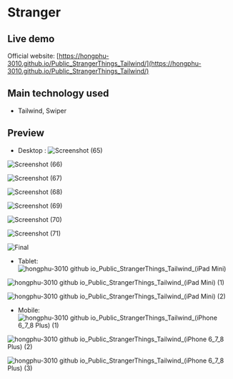# Stranger

## Live demo

Official website: [https://hongphu-3010.github.io/Public_StrangerThings_Tailwind/](https://hongphu-3010.github.io/Public_StrangerThings_Tailwind/)

## Main technology used

- Tailwind, Swiper

## Preview

- Desktop :
![Screenshot (65)](https://user-images.githubusercontent.com/107449460/198830736-ee73c54d-62ee-4fbe-ae69-caa555224fc5.png)

![Screenshot (66)](https://user-images.githubusercontent.com/107449460/198830741-4774eb6a-f0a9-4352-b8e7-edc4a10bbc54.png)

![Screenshot (67)](https://user-images.githubusercontent.com/107449460/198830748-ec2959c4-15d3-4ca9-b1b9-237b1946b976.png)

![Screenshot (68)](https://user-images.githubusercontent.com/107449460/198830754-c1bf6e27-e7ce-4e58-a300-357df1545db7.png)

![Screenshot (69)](https://user-images.githubusercontent.com/107449460/198830761-48a46c06-a3ad-4ade-8022-d05cedc21d17.png)

![Screenshot (70)](https://user-images.githubusercontent.com/107449460/198830783-7f63db43-b604-4513-98e3-9e88a15f0d4a.png)

![Screenshot (71)](https://user-images.githubusercontent.com/107449460/198830789-f6fe5d77-1bb7-441e-a9f2-86b1ea8d3e74.png)

![Final](https://user-images.githubusercontent.com/107449460/198830792-a4bf29f0-d6d2-4ded-839a-d2dba30672bd.png)

- Tablet:
![hongphu-3010 github io_Public_StrangerThings_Tailwind_(iPad Mini)](https://user-images.githubusercontent.com/107449460/198831192-d6d2836d-b7c2-4d1b-a656-31e3e93f3ffd.png)

![hongphu-3010 github io_Public_StrangerThings_Tailwind_(iPad Mini) (1)](https://user-images.githubusercontent.com/107449460/198831210-37c439dd-fce4-4809-94ab-59fafca8777d.png)

![hongphu-3010 github io_Public_StrangerThings_Tailwind_(iPad Mini) (2)](https://user-images.githubusercontent.com/107449460/198831159-ebf4a704-3f76-40a0-8de8-10f68b6a48ca.png)

- Mobile:
![hongphu-3010 github io_Public_StrangerThings_Tailwind_(iPhone 6_7_8 Plus) (1)](https://user-images.githubusercontent.com/107449460/198831405-71ec65c2-bf91-4636-9823-f778da6fdd48.png)

![hongphu-3010 github io_Public_StrangerThings_Tailwind_(iPhone 6_7_8 Plus) (2)](https://user-images.githubusercontent.com/107449460/198831406-31ed68f5-20a3-4350-b660-f920f5a68697.png)

![hongphu-3010 github io_Public_StrangerThings_Tailwind_(iPhone 6_7_8 Plus) (3)](https://user-images.githubusercontent.com/107449460/198831408-afd84086-82fb-444d-a2b6-a483e00b02f3.png)
